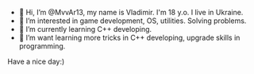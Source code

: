 - 👋 Hi, I’m @MvvAr13, my name is Vladimir. I'm 18 y.o. I live in Ukraine.
- 👀 I’m interested in game development, OS, utilities. Solving problems.
- 🌱 I’m currently learning C++ developing.
- 💞️ I’m want learning more tricks in C++ developing, upgrade skills in programming.

Have a nice day:)
